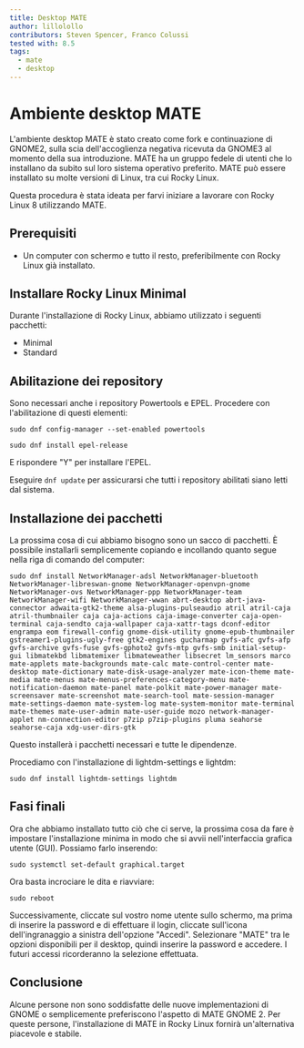 ```yaml
---
title: Desktop MATE
author: lillolollo
contributors: Steven Spencer, Franco Colussi
tested with: 8.5
tags:
  - mate
  - desktop
---
```


# Ambiente desktop MATE

L'ambiente desktop MATE è stato creato come fork e continuazione di GNOME2, sulla scia dell'accoglienza negativa ricevuta da GNOME3 al momento della sua introduzione. MATE ha un gruppo fedele di utenti che lo installano da subito sul loro sistema operativo preferito. MATE può essere installato su molte versioni di Linux, tra cui Rocky Linux.

Questa procedura è stata ideata per farvi iniziare a lavorare con Rocky Linux 8 utilizzando MATE.

## Prerequisiti

* Un computer con schermo e tutto il resto, preferibilmente con Rocky Linux già installato.

## Installare Rocky Linux Minimal

Durante l'installazione di Rocky Linux, abbiamo utilizzato i seguenti pacchetti:

* Minimal
* Standard

## Abilitazione dei repository

Sono necessari anche i repository Powertools e EPEL. Procedere con l'abilitazione di questi elementi:

`sudo dnf config-manager --set-enabled powertools`

`sudo dnf install epel-release`

E rispondere "Y" per installare l'EPEL.

Eseguire `dnf update` per assicurarsi che tutti i repository abilitati siano letti dal sistema.

## Installazione dei pacchetti

La prossima cosa di cui abbiamo bisogno sono un sacco di pacchetti. È possibile installarli semplicemente copiando e incollando quanto segue nella riga di comando del computer:

`sudo dnf install NetworkManager-adsl NetworkManager-bluetooth NetworkManager-libreswan-gnome NetworkManager-openvpn-gnome NetworkManager-ovs NetworkManager-ppp NetworkManager-team NetworkManager-wifi NetworkManager-wwan abrt-desktop abrt-java-connector adwaita-gtk2-theme alsa-plugins-pulseaudio atril atril-caja atril-thumbnailer caja caja-actions caja-image-converter caja-open-terminal caja-sendto caja-wallpaper caja-xattr-tags dconf-editor engrampa eom firewall-config gnome-disk-utility gnome-epub-thumbnailer gstreamer1-plugins-ugly-free gtk2-engines gucharmap gvfs-afc gvfs-afp gvfs-archive gvfs-fuse gvfs-gphoto2 gvfs-mtp gvfs-smb initial-setup-gui libmatekbd libmatemixer libmateweather libsecret lm_sensors marco mate-applets mate-backgrounds mate-calc mate-control-center mate-desktop mate-dictionary mate-disk-usage-analyzer mate-icon-theme mate-media mate-menus mate-menus-preferences-category-menu mate-notification-daemon mate-panel mate-polkit mate-power-manager mate-screensaver mate-screenshot mate-search-tool mate-session-manager mate-settings-daemon mate-system-log mate-system-monitor mate-terminal mate-themes mate-user-admin mate-user-guide mozo network-manager-applet nm-connection-editor p7zip p7zip-plugins pluma seahorse seahorse-caja xdg-user-dirs-gtk`

Questo installerà i pacchetti necessari e tutte le dipendenze.

Procediamo con l'installazione di lightdm-settings e lightdm:

`sudo dnf install lightdm-settings lightdm`

## Fasi finali

Ora che abbiamo installato tutto ciò che ci serve, la prossima cosa da fare è impostare l'installazione minima in modo che si avvii nell'interfaccia grafica utente (GUI). Possiamo farlo inserendo:

`sudo systemctl set-default graphical.target`

Ora basta incrociare le dita e riavviare:

`sudo reboot`

Successivamente, cliccate sul vostro nome utente sullo schermo, ma prima di inserire la password e di effettuare il login, cliccate sull'icona dell'ingranaggio a sinistra dell'opzione "Accedi". Selezionare "MATE" tra le opzioni disponibili per il desktop, quindi inserire la password e accedere. I futuri accessi ricorderanno la selezione effettuata.

## Conclusione

Alcune persone non sono soddisfatte delle nuove implementazioni di GNOME o semplicemente preferiscono l'aspetto di MATE GNOME 2. Per queste persone, l'installazione di MATE in Rocky Linux fornirà un'alternativa piacevole e stabile.
